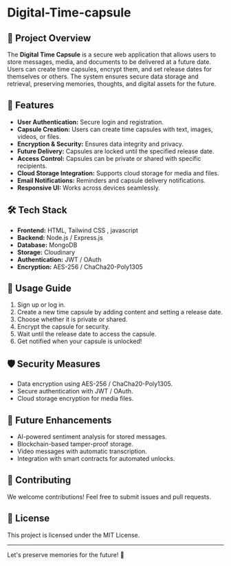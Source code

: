 # Digital-Time-capsule


## 📌 Project Overview
The **Digital Time Capsule** is a secure web application that allows users to store messages, media, and documents to be delivered at a future date. Users can create time capsules, encrypt them, and set release dates for themselves or others. The system ensures secure data storage and retrieval, preserving memories, thoughts, and digital assets for the future.

## 🚀 Features
- **User Authentication:** Secure login and registration.
- **Capsule Creation:** Users can create time capsules with text, images, videos, or files.
- **Encryption & Security:** Ensures data integrity and privacy.
- **Future Delivery:** Capsules are locked until the specified release date.
- **Access Control:** Capsules can be private or shared with specific recipients.
- **Cloud Storage Integration:** Supports cloud storage for media and files.
- **Email Notifications:** Reminders and capsule delivery notifications.
- **Responsive UI:** Works across devices seamlessly.

## 🛠️ Tech Stack
- **Frontend:** HTML, Tailwind CSS ,  javascript
- **Backend:** Node.js / Express.js
- **Database:** MongoDB
- **Storage:** Cloudinary 
- **Authentication:** JWT / OAuth
- **Encryption:** AES-256 / ChaCha20-Poly1305

## 📜 Usage Guide
1. Sign up or log in.
2. Create a new time capsule by adding content and setting a release date.
3. Choose whether it is private or shared.
4. Encrypt the capsule for security.
5. Wait until the release date to access the capsule.
6. Get notified when your capsule is unlocked!

## 🛡️ Security Measures
- Data encryption using AES-256 / ChaCha20-Poly1305.
- Secure authentication with JWT / OAuth.
- Cloud storage encryption for media files.

## 🎯 Future Enhancements
- AI-powered sentiment analysis for stored messages.
- Blockchain-based tamper-proof storage.
- Video messages with automatic transcription.
- Integration with smart contracts for automated unlocks.

## 🤝 Contributing
We welcome contributions! Feel free to submit issues and pull requests.

## 📜 License
This project is licensed under the MIT License.


---
Let's preserve memories for the future! 🚀

